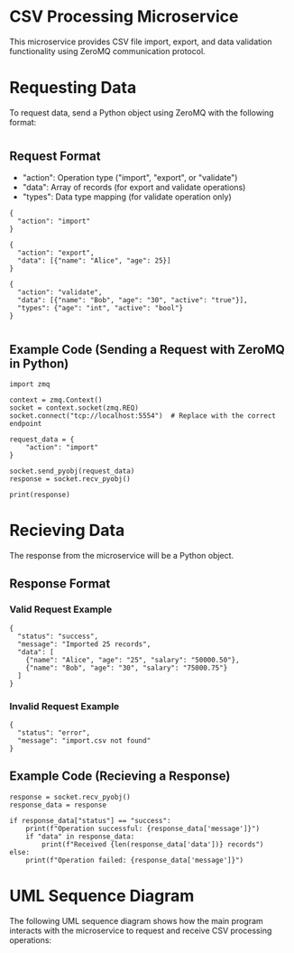 # CSV Processing Microservice
This microservice provides CSV file import, export, and data validation functionality using ZeroMQ communication protocol.
#
# Requesting Data
To request data, send a Python object using ZeroMQ with the following format:
#
## Request Format
* "action": Operation type ("import", "export", or "validate")
* "data": Array of records (for export and validate operations)
* "types": Data type mapping (for validate operation only)
```
{
  "action": "import"
}
```

```
{
  "action": "export",
  "data": [{"name": "Alice", "age": 25}]
}
```


```
{
  "action": "validate",
  "data": [{"name": "Bob", "age": "30", "active": "true"}],
  "types": {"age": "int", "active": "bool"}
}
```
#
## Example Code (Sending a Request with ZeroMQ in Python)
```
import zmq

context = zmq.Context()
socket = context.socket(zmq.REQ)
socket.connect("tcp://localhost:5554")  # Replace with the correct endpoint

request_data = {
    "action": "import"
}

socket.send_pyobj(request_data)
response = socket.recv_pyobj()

print(response)

```
#
# Recieving Data
The response from the microservice will be a Python object.

## Response Format
### Valid Request Example
```
{
  "status": "success",
  "message": "Imported 25 records",
  "data": [
    {"name": "Alice", "age": "25", "salary": "50000.50"},
    {"name": "Bob", "age": "30", "salary": "75000.75"}
  ]
}
```
### Invalid Request Example
```
{
  "status": "error",
  "message": "import.csv not found"
}
```

## Example Code (Recieving a Response)
```
response = socket.recv_pyobj()
response_data = response

if response_data["status"] == "success":
    print(f"Operation successful: {response_data['message']}")
    if "data" in response_data:
        print(f"Received {len(response_data['data'])} records")
else:
    print(f"Operation failed: {response_data['message']}")
```
# UML Sequence Diagram
The following UML sequence diagram shows how the main program interacts with the microservice to request and receive CSV processing operations:
